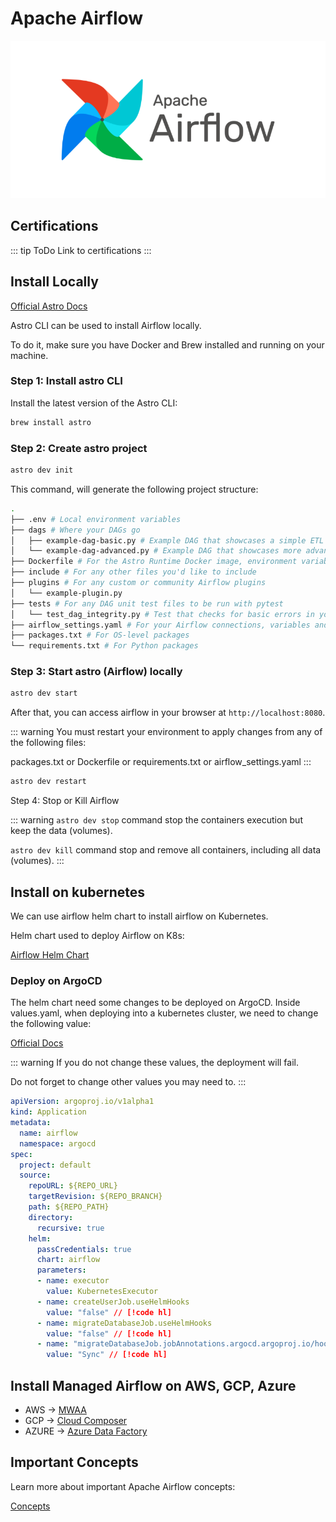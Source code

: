 # Apache Airflow

![Apache Airflow](airflow.png)

## Certifications
::: tip ToDo
Link to certifications
:::

## Install Locally

[Official Astro Docs](https://docs.astronomer.io/astro/cli/overview)

Astro CLI can be used to install Airflow locally. 

To do it, make sure you have Docker and Brew installed and running on your machine.

### Step 1: Install astro CLI

Install the latest version of the Astro CLI:

```bash
brew install astro
```

### Step 2: Create astro project

```bash
astro dev init
```

This command, will generate the following project structure:

```bash
.
├── .env # Local environment variables
├── dags # Where your DAGs go
│   ├── example-dag-basic.py # Example DAG that showcases a simple ETL data pipeline
│   └── example-dag-advanced.py # Example DAG that showcases more advanced Airflow features, such as the TaskFlow API
├── Dockerfile # For the Astro Runtime Docker image, environment variables, and overrides
├── include # For any other files you'd like to include
├── plugins # For any custom or community Airflow plugins
│   └── example-plugin.py
├── tests # For any DAG unit test files to be run with pytest
│   └── test_dag_integrity.py # Test that checks for basic errors in your DAGs
├── airflow_settings.yaml # For your Airflow connections, variables and pools (local only)
├── packages.txt # For OS-level packages
└── requirements.txt # For Python packages
```

### Step 3: Start astro (Airflow) locally

```bash
astro dev start
```

After that, you can access airflow in your browser at `http://localhost:8080`.

::: warning
You must restart your environment to apply changes from any of the following files:

packages.txt or Dockerfile or requirements.txt or airflow_settings.yaml
:::

```bash
astro dev restart
```

Step 4: Stop or Kill Airflow

::: warning
`astro dev stop` command stop the containers execution but keep the data (volumes).

`astro dev kill` command stop and remove all containers, including all data (volumes).
:::

## Install on kubernetes

We can use airflow helm chart to install airflow on Kubernetes.

Helm chart used to deploy Airflow on K8s:

[Airflow Helm Chart](https://airflow.apache.org/docs/helm-chart/stable/index.html)

### Deploy on ArgoCD

The helm chart need some changes to be deployed on ArgoCD. Inside values.yaml, when deploying into a kubernetes cluster, we need to change the following value:

[Official Docs](https://airflow.apache.org/docs/helm-chart/stable/index.html#installing-the-chart-with-argo-cd-flux-rancher-or-terraform)

::: warning
If you do not change these values, the deployment will fail. 

Do not forget to change other values you may need to.
:::

```yaml
apiVersion: argoproj.io/v1alpha1
kind: Application
metadata:
  name: airflow
  namespace: argocd
spec:
  project: default
  source:
    repoURL: ${REPO_URL}
    targetRevision: ${REPO_BRANCH}
    path: ${REPO_PATH}
    directory:
      recursive: true
    helm:
      passCredentials: true
      chart: airflow
      parameters:
      - name: executor
        value: KubernetesExecutor
      - name: createUserJob.useHelmHooks
        value: "false" // [!code hl]
      - name: migrateDatabaseJob.useHelmHooks
        value: "false" // [!code hl]
      - name: "migrateDatabaseJob.jobAnnotations.argocd.argoproj.io/hook"
        value: "Sync" // [!code hl]
```

## Install Managed Airflow on AWS, GCP, Azure

- AWS -> [MWAA](https://aws.amazon.com/pt/managed-workflows-for-apache-airflow/)
- GCP -> [Cloud Composer](https://cloud.google.com/composer)
- AZURE -> [Azure Data Factory](https://azure.microsoft.com/en-us/services/data-factory/)

## Important Concepts

Learn more about important Apache Airflow concepts:

[Concepts](concepts.md)


